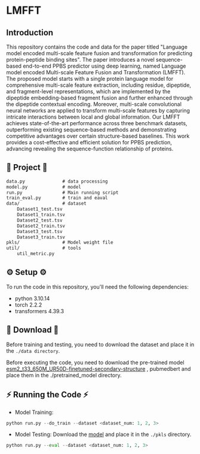 # LMFFT

## Introduction
This repository contains the code and data for the paper titled "Language model encoded multi-scale feature fusion and transformation for predicting protein-peptide binding sites".  The paper introduces a novel sequence-based end-to-end PPBS predictor using deep learning, named Language model encoded Multi-scale Feature Fusion and Transformation (LMFFT). The proposed model starts with a single protein language model for comprehensive multi-scale feature extraction, including residue, dipeptide, and fragment-level representations, which are implemented by the dipeptide embedding-based fragment fusion and further enhanced through the dipeptide contextual encoding. Moreover, multi-scale convolutional neural networks are applied to transform multi-scale features by capturing intricate interactions between local and global information. Our LMFFT achieves state-of-the-art performance across three benchmark datasets, outperforming existing sequence-based methods and demonstrating competitive advantages over certain structure-based baselines. This work provides a cost-effective and efficient solution for PPBS prediction, advancing revealing the sequence-function relationship of proteins.

## 📁 Project 📁
```markdown
data.py              # data processing 
model.py             # model
run.py               # Main running script
train_eval.py        # train and eaval
data/                # dataset
    Dataset1_test.tsv
    Dataset1_train.tsv
    Dataset2_test.tsv
    Dataset2_train.tsv
    Dataset3_test.tsv
    Dataset3_train.tsv
pkls/                # Model weight file
util/                # tools
    util_metric.py
```

## ⚙️ Setup  ⚙️
To run the code in this repository, you'll need the following dependencies:
- python 3.10.14
- torch 2.2.2
- transformers 4.39.3


## 🤖 Download  🤖
Before training and testing, you need to download the dataset and place it in the `./data directory`.

Before executing the code, you need to download the pre-trained model [esm2_t33_650M_UR50D-finetuned-secondary-structure](https://huggingface.co/gaodrew/esm2_t33_650M_UR50D-finetuned-secondary-structure) , pubmedbert and place them in the ./pretrained_model directory.

## ⚡️ Running the Code  ⚡️
- Model Training:
```python
python run.py --do_train --dataset <dataset_num: 1, 2, 3>
```

- Model Testing:
Download the [model](https://drive.google.com/drive/folders/1Vrf7G1rzmW5sezYpwwTAHnXbLHT2R5P3?usp=drive_link) and place it in the `./pkls` directory.
```python
python run.py --eval --dataset <dataset_num: 1, 2, 3>
```




